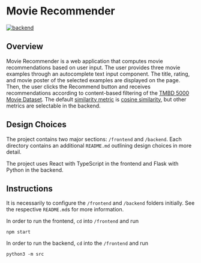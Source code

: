 # Movie Recommender

[![backend](https://github.com/csirianni/movie-recommender/actions/workflows/backend.yml/badge.svg)](https://github.com/csirianni/movie-recommender/actions/workflows/backend.yml)

## Overview

Movie Recommender is a web application that computes movie recommendations based on user input. The user provides three movie examples through an autocomplete text input component. The title, rating, and movie poster of the selected examples are displayed on the page. Then, the user clicks the Recommend button and receives recommendations according to content-based filtering of the [TMBD 5000 Movie Dataset](https://www.kaggle.com/tmdb/tmdb-movie-metadata?select=tmdb_5000_movies.csv). The default [similarity metric](https://en.wikipedia.org/wiki/Similarity_measure) is [cosine similarity](https://en.wikipedia.org/wiki/Cosine_similarity), but other metrics are selectable in the backend.

## Design Choices

The project contains two major sections: `/frontend` and `/backend`. Each directory contains an additional `README.md` outlining design choices in more detail.

The project uses React with TypeScript in the frontend and Flask with Python in the backend.

## Instructions

It is necessarily to configure the `/frontend` and `/backend` folders initially. See the respective `README.md`s for more information.

In order to run the frontend, `cd` into `/frontend` and run

```console
npm start
```

In order to run the backend, `cd` into the `/frontend` and run

```console
python3 -m src
```
